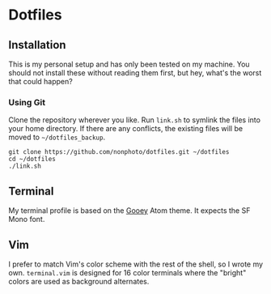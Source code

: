 # Dotfiles

## Installation
This is my personal setup and has only been tested on my machine. You should not install these without reading them first, but hey, what's the worst that could happen?

### Using Git
Clone the repository wherever you like. Run `link.sh` to symlink the files into your home directory. If there are any conflicts, the existing files will be moved to `~/dotfiles_backup`.

```
git clone https://github.com/nonphoto/dotfiles.git ~/dotfiles
cd ~/dotfiles
./link.sh
```

## Terminal
My terminal profile is based on the [Gooey](https://github.com/simeydotme/atom-gooey-syntax) Atom theme. It expects the SF Mono font.

## Vim
I prefer to match Vim's color scheme with the rest of the shell, so I wrote my own. `terminal.vim` is designed for 16 color terminals where the "bright" colors are used as background alternates.
